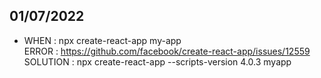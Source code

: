 ## 01/07/2022
- WHEN : npx create-react-app my-app <br />
  ERROR : https://github.com/facebook/create-react-app/issues/12559 <br />
  SOLUTION : npx create-react-app --scripts-version 4.0.3 myapp <br />
